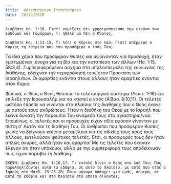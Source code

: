 ```yaml
---
title:  Δδιεφθαρμενη Ττυπολατρεια
date:  28/12/2020
---
```


`Διαβάστε Ησ. 1:10. Γιατί νομίζετε ότι χρησιμοποιούσε την εικόνα των Σοδόμων και Γομόρρων; Τι ήθελε να πει ο Κύριος;`

`Διαβάστε Ησ. 1:11-15. Τι λέει ο Κύριος στο λαό; Γιατί απέρριψε ο Κύριος τη λατρεία που του προσέφερε ο λαός Του;`

Τα ίδια χέρια που πρόσφεραν θυσίες και υψώνονταν για προσευχή, ήταν «ματωμένα», ένοχα για τη βία και την καταπίεση των άλλων (Ησ. 1:15, 58:3,4). Συμπεριφερόμενοι άσχημα στα υπόλοιπα μέλη της κοινωνίας της διαθήκης, έδειχναν την περιφρόνησή τους στον Προστάτη των Ισραηλιτών. Οι αμαρτίες ενάντια στους άλλους ήταν αμαρτίες ενάντια στον Κύριο.

Φυσικά, ο Ίδιος ο Θεός θέσπισε το τελετουργικό σύστημα (Λευιτ. 1-16) και επίλεξε την Ιερουσαλήμ για να κτιστεί ο ναός (Α’Βασ. 8:10,11). Οι τελετές ωστόσο έπρεπε να γίνονται στα πλαίσια της διαθήκης που ο Θεός έκανε με αυτούς τους ανθρώπους. Ήταν η διαθήκη του Θεού με το Ισραήλ που έκανε δυνατή την παρουσία Του ανάμεσά τους στο αγιαστήριο/ναό. Επομένως, οι τελετές και οι προσευχές είχαν αξία εφόσον γίνονταν με πίστη σ’ Αυτόν και τη διαθήκη Του. Οι άνθρωποι που πρόσφεραν θυσίες χωρίς να δείχνουν κάποια μεταμέλεια για τις αδικίες τους προς τους άλλους, εκτελούσαν ψεύτικες τελετές. Έτσι, οι προσφορές τους δεν ήταν απλώς άκυρες, αλλά ήταν και αμαρτία! Με τις τελετές που έκαναν έλεγαν ότι ήταν υπάκουοι, αλλά με την συμπεριφορά τους αποδείκνυαν πως είχαν παραβεί τη διαθήκη.

`ΣΚΕΨΗ: Διαβάστε Ησ. 1:16,17. Τι εντολή δίνει ο Θεός στο λαό Του; Πώς παραλληλίζονται αυτά τα εδάφια, σε αυτό το πλαίσιο, με αυτά που είπε ο Ιησούς στο Ματθ. 23:23-28; Ποιο μήνυμα υπάρχει για εμάς, σήμερα, σε αυτά τα εδάφια και στο πλαίσιο στο οποίο δίνονται;`
